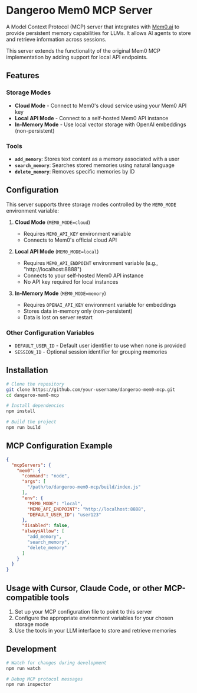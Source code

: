 # Dangeroo Mem0 MCP Server

A Model Context Protocol (MCP) server that integrates with [Mem0.ai](https://mem0.ai/) to provide persistent memory capabilities for LLMs. It allows AI agents to store and retrieve information across sessions.

This server extends the functionality of the original Mem0 MCP implementation by adding support for local API endpoints.

## Features

### Storage Modes
* **Cloud Mode** - Connect to Mem0's cloud service using your Mem0 API key
* **Local API Mode** - Connect to a self-hosted Mem0 API instance
* **In-Memory Mode** - Use local vector storage with OpenAI embeddings (non-persistent)

### Tools
* **`add_memory`**: Stores text content as a memory associated with a user
* **`search_memory`**: Searches stored memories using natural language
* **`delete_memory`**: Removes specific memories by ID

## Configuration

This server supports three storage modes controlled by the `MEM0_MODE` environment variable:

1. **Cloud Mode** (`MEM0_MODE=cloud`)
   * Requires `MEM0_API_KEY` environment variable
   * Connects to Mem0's official cloud API

2. **Local API Mode** (`MEM0_MODE=local`)
   * Requires `MEM0_API_ENDPOINT` environment variable (e.g., "http://localhost:8888")
   * Connects to your self-hosted Mem0 API instance
   * No API key required for local instances

3. **In-Memory Mode** (`MEM0_MODE=memory`)
   * Requires `OPENAI_API_KEY` environment variable for embeddings
   * Stores data in-memory only (non-persistent)
   * Data is lost on server restart

### Other Configuration Variables

* `DEFAULT_USER_ID` - Default user identifier to use when none is provided
* `SESSION_ID` - Optional session identifier for grouping memories

## Installation

```bash
# Clone the repository
git clone https://github.com/your-username/dangeroo-mem0-mcp.git
cd dangeroo-mem0-mcp

# Install dependencies
npm install

# Build the project
npm run build
```

## MCP Configuration Example

```json
{
  "mcpServers": {
    "mem0": {
      "command": "node",
      "args": [
        "/path/to/dangeroo-mem0-mcp/build/index.js"
      ],
      "env": {
        "MEM0_MODE": "local",
        "MEM0_API_ENDPOINT": "http://localhost:8888",
        "DEFAULT_USER_ID": "user123"
      },
      "disabled": false,
      "alwaysAllow": [
        "add_memory",
        "search_memory",
        "delete_memory"
      ]
    }
  }
}
```

## Usage with Cursor, Claude Code, or other MCP-compatible tools

1. Set up your MCP configuration file to point to this server
2. Configure the appropriate environment variables for your chosen storage mode
3. Use the tools in your LLM interface to store and retrieve memories

## Development

```bash
# Watch for changes during development
npm run watch

# Debug MCP protocol messages
npm run inspector
```